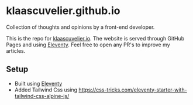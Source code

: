 # klaascuvelier.github.io

Collection of thoughts and opinions by a front-end developer.

This is the repo for [klaascuvelier.io](https://www.klaascuvelier.io).
The website is served through GitHub Pages and using [Eleventy](https://www.11ty.dev). Feel free to open any PR's to improve my articles.

## Setup

-   Built using [Eleventy](https://www.11ty.dev)
-   Added Tailwind Css using https://css-tricks.com/eleventy-starter-with-tailwind-css-alpine-js/
